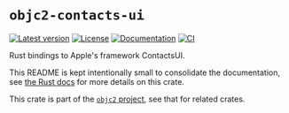 # `objc2-contacts-ui`

[![Latest version](https://badgen.net/crates/v/objc2-contacts-ui)](https://crates.io/crates/objc2-contacts-ui)
[![License](https://badgen.net/badge/license/Zlib%20OR%20Apache-2.0%20OR%20MIT/blue)](../../LICENSE.md)
[![Documentation](https://docs.rs/objc2-contacts-ui/badge.svg)](https://docs.rs/objc2-contacts-ui/)
[![CI](https://github.com/madsmtm/objc2/actions/workflows/ci.yml/badge.svg)](https://github.com/madsmtm/objc2/actions/workflows/ci.yml)

Rust bindings to Apple's framework ContactsUI.

This README is kept intentionally small to consolidate the documentation, see
[the Rust docs](https://docs.rs/objc2-contacts-ui/) for more details on this crate.

This crate is part of the [`objc2` project](https://github.com/madsmtm/objc2),
see that for related crates.
